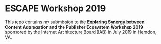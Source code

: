 # ESCAPE Workshop 2019

This repo contains my submission to the **[Exploring Synergy between Content Aggregation and the Publisher Ecosystem Workshop 2019](https://www.iab.org/activities/workshops/escape-workshop/)** sponsored by the Internet Architecture Board (IAB) in July 2019 in Herndon, VA.
